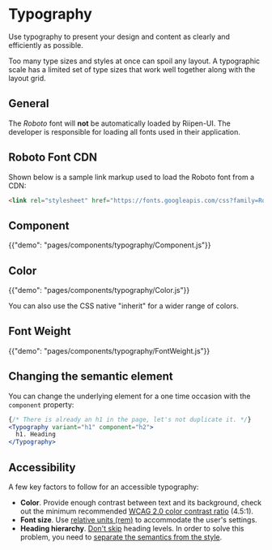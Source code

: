 # Typography

<p class="description">Use typography to present your design and content as clearly and efficiently as possible.</p>

Too many type sizes and styles at once can spoil any layout. A typographic scale has a limited
set of type sizes that work well together along with the layout grid.

## General

The *Roboto* font will **not** be automatically loaded by Riipen-UI.
The developer is responsible for loading all fonts used in their application.

## Roboto Font CDN

Shown below is a sample link markup used to load the Roboto font from a CDN:

```html
<link rel="stylesheet" href="https://fonts.googleapis.com/css?family=Roboto:300,400,500,700&display=swap" />
```

## Component

{{"demo": "pages/components/typography/Component.js"}}

## Color

{{"demo": "pages/components/typography/Color.js"}}

You can also use the CSS native "inherit" for a wider range of colors.

## Font Weight

{{"demo": "pages/components/typography/FontWeight.js"}}

## Changing the semantic element

You can change the underlying element for a one time occasion with the `component` property:

```jsx
{/* There is already an h1 in the page, let's not duplicate it. */}
<Typography variant="h1" component="h2">
  h1. Heading
</Typography>
```

## Accessibility

A few key factors to follow for an accessible typography:

- **Color**. Provide enough contrast between text and its background, check out the minimum recommended [WCAG 2.0 color contrast ratio](https://www.w3.org/TR/UNDERSTANDING-WCAG20/visual-audio-contrast-contrast.html) (4.5:1).
- **Font size**. Use [relative units (rem)](/customization/typography/#font-size) to accommodate the user's settings.
- **Heading hierarchy**. [Don't skip](https://www.w3.org/WAI/tutorials/page-structure/headings/) heading levels. In order to solve this problem, you need to [separate the semantics from the style](#changing-the-semantic-element).
